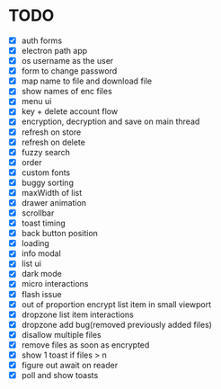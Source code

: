 # TODO

-   [x] auth forms
-   [x] electron path app
-   [x] os username as the user
-   [x] form to change password
-   [x] map name to file and download file
-   [x] show names of enc files
-   [x] menu ui
-   [x] key + delete account flow
-   [x] encryption, decryption and save on main thread
-   [x] refresh on store
-   [x] refresh on delete
-   [x] fuzzy search
-   [x] order
-   [x] custom fonts
-   [x] buggy sorting
-   [x] maxWidth of list
-   [x] drawer animation
-   [x] scrollbar
-   [x] toast timing
-   [x] back button position
-   [x] loading
-   [x] info modal
-   [x] list ui
-   [x] dark mode
-   [x] micro interactions
-   [x] flash issue
-   [x] out of proportion encrypt list item in small viewport
-   [x] dropzone list item interactions
-   [x] dropzone add bug(removed previously added files)
-   [x] disallow multiple files
-   [x] remove files as soon as encrypted
-   [x] show 1 toast if files > n
-   [x] figure out await on reader
-   [x] poll and show toasts
